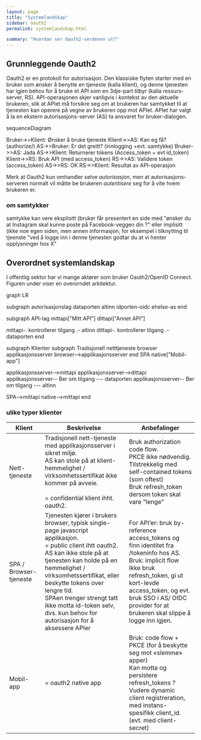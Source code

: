 ```yaml
---
layout: page
title: "Systemlandskap"
sidebar: oauth2
permalink: systemlandskap.html

summary: "Hvordan ser Oauth2-verdenen ut?"
---
```




## Grunnleggende Oauth2

Oauth2 er en protokoll for autorisasjon.  Den klassiske flyten starter med en bruker som ønsker å benytte en tjeneste (kalla klient), og denne tjenesten har igjen behov for å bruke et API som en 3dje-part tilbyr (kalla ressurs-server, RS).  API-operasjonen skjer vanligvis i kontekst av den aktuelle brukeren, slik at APIet må forsikre seg om at brukeren har samtykket til at tjenesten kan operere på vegne av brukeren opp mot APIet.  APIet har valgt å la en ekstern autorisasjons-server (AS) ta ansvaret for bruker-dialogen. 

<div class="mermaid">
sequenceDiagram

Bruker->>Klient: Ønsker å bruke tjeneste
Klient->>AS: Kan eg få? (authorize/)
AS->>Bruker: Er det greitt?  (innlogging +evt. samtykke)
Bruker->>AS: Jada
AS->>Klient: Returnerer tokens (Access_token + evt id_token)
Klient->>RS: Bruk API (med access_token)
RS->>AS:  Validere token (access_token)
AS->>RS: OK
RS->>Klient: Resultat av API-operasjon
</div>

Merk at Oauth2 kun omhandler selve _autorisasjon_, men at autorisasjons-serveren normalt vil måtte be brukeren _autentisere_ seg for å vite hvem brukeren er.

### om samtykker

samtykke kan vere eksplisitt (bruker får presentert en side med "ønsker du at Instagram skal kunne poste på Facebook-veggen din ?"  eller implisitt (ikke noe egen siden, men annen informasjon, for eksempel i tilknytting til tjeenste "ved å logge inn i denne tjenesten godtar du at vi henter opplysninger hos X"


## Overordnet systemlandskap

I offentlig sektor har vi mange aktører som bruker Oauth2/OpenID Connect.   Figuren under viser en overorndet arkitektur.


graph LR
<div class="mermaid">

 subgraph autorisasjonslag
  dataporten
  altinn 
  idporten-oidc
  ehelse-as
 end

 subgraph API-lag
  mittapi["Mitt API"]
  dittapi["Annet API"]

  mittapi-. kontrollerer tilgang .- altinn
  dittapi-. kontrollerer tilgang .- dataporten
 end

 subgraph Klienter 
  subgraph Tradisjonell netttjeneste
    browser
    applikasjonsserver
    browser-->applikasjonsserver
  end
  SPA
  native["Mobil-app"]

  applikasjonsserver-->mittapi
  applikasjonsserver-->dittapi
  applikasjonsserver-- Ber om tilgang --- dataporten
  applikasjonsserver-- Ber om tilgang --- altinn

  SPA-->mittapi
  native-->mittapi
 end
 
 
</div>


### ulike typer klienter

| Klient | Beskrivelse | Anbefalinger |
| --- | --- | --- |
| Nett-tjeneste | Tradisjonell nett-tjeneste med applikasjonsserver i sikret miljø. <br/> AS kan stole på at klient-hemmelighet / virksomhetssertifikat ikke kommer på avveie. <br/><br/>= confidential klient ihht. oauth2. | Bruk authorization code flow. <br/>PKCE ikke nødvendig.<br/>Tilstrekkelig med self-contained tokens (som oftest)<br/>Bruk refresh_token dersom token skal vare "lenge" |
| SPA / Browser-tjeneste | Tjenesten kjører i brukers browser, typisk single-page javascript applikasjon.<br/>= public client ihtt oauth2.<br/> AS kan ikke stole på at tjenesten kan holde på en hemmelighet / virksomhetssertifikat, eller beskytte tokens over lengre tid. <br/> SPAen trenger strengt tatt ikke motta id-token selv, dvs. kun behov for autorisasjon for å aksessere APIer |For API’er: bruk by-reference access_tokens og finn identitet fra /tokeninfo hos AS.<br/>Bruk: implicit flow <br/> Ikke bruk refresh_token, gi ut kort-levde access_token, og evt. bruk SSO i AS/ OIDC provider for at brukeren skal slippe å logge inn igjen. |
| Mobil-app | = oauth2 native app | Bruk: code flow + PKCE (for å beskytte seg mot «slemme» apper)<br/> Kan motta og persistere refresh_tokens ?<br/> Vudere dynamic client registreration, med instans-spesifikk client_id. (evt. med client-secret) |





